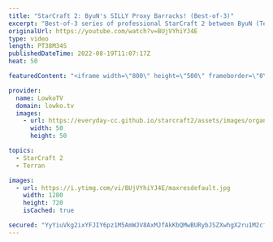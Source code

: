 ```yaml
---
title: "StarCraft 2: ByuN's SILLY Proxy Barracks! (Best-of-3)"
excerpt: "Best-of-3 series of professional StarCraft 2 between ByuN (Terran) and MaxPax (Protoss). ByuN is currently the rank 6 player in the world, MaxPax the rank 9. In this series of Terran versus Protoss they face off against each other during the ESL Open Cup Americas 135.  Support my work on Patreon: https://www.patreon.com/lowkotv"
originalUrl: https://youtube.com/watch?v=BUjVYhiYJ4E
type: video
length: PT38M34S
publishedDateTime: 2022-08-19T11:07:17Z
heat: 50

featuredContent: "<iframe width=\"800\" height=\"500\" frameborder=\"0\" src=\"https://www.youtube.com/embed/BUjVYhiYJ4E\" allow=\"accelerometer; autoplay; encrypted-media; gyroscope; picture-in-picture\" allowfullscreen></iframe>"

provider:
  name: LowkoTV
  domain: lowko.tv
  images:
    - url: https://everyday-cc.github.io/starcraft2/assets/images/organizations/lowko.tv-50x50.jpg
      width: 50
      height: 50

topics:
  - StarCraft 2
  - Terran

images:
  - url: https://i.ytimg.com/vi/BUjVYhiYJ4E/maxresdefault.jpg
    width: 1280
    height: 720
    isCached: true

secured: "YyYiuVkg2ixYFJIY6pz1M5AmWJV8AxMJfAkKbQMwBURybJSZXwhgX2ru1M2cfzSE+XQYkh5+Gl0ljVKRsCdeCG+Xhx/irkfSvpnlDq4y6l6Mgv+ARV/FjC4R/6Y8nFRkpgwAK6Lj7FNXfUP5OpCCTcPgHBVMD8+WC8x4Obmsed+MeoBhGsPbmBGSsRkBrzn9XfomRFmsL1LiBPlLlGou5WUUEsOcS4reAghiuffxCA9YeIQOdiC3FH+n2ZWVODS5LlvJmGvFxhBTwYD9sURG+KtZS+x+ScDljwofquVQfg7ozcFscMhc9Sa/rWxgOfCyytDp9sQVAZwiz1Ta5z9fX2Dd5Ycwg+zvWxJ9h3twryoSieeiIcFLOSvBpzJTfPYtaCS7/Tq2ewuIpRQBC5MuF+p0I/X6nGZ2ggWiLcA0qGM=;X1zwkwPwkOhRMQ5SQrsPzg=="
---
```


